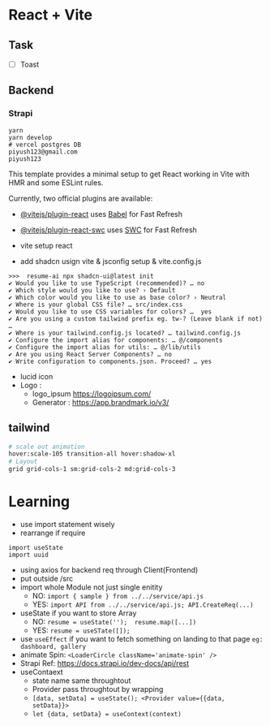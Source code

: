 # React + Vite

## Task
- [ ] Toast 


## Backend 

### Strapi 
```
yarn
yarn develop
# vercel postgres DB
piyush123@gmail.com
piyush123
```

This template provides a minimal setup to get React working in Vite with HMR and some ESLint rules.

Currently, two official plugins are available:

- [@vitejs/plugin-react](https://github.com/vitejs/vite-plugin-react/blob/main/packages/plugin-react/README.md) uses [Babel](https://babeljs.io/) for Fast Refresh
- [@vitejs/plugin-react-swc](https://github.com/vitejs/vite-plugin-react-swc) uses [SWC](https://swc.rs/) for Fast Refresh


- vite setup react
- add shadcn usign vite & jsconfig setup & vite.config.js

```
>>>  resume-ai npx shadcn-ui@latest init
✔ Would you like to use TypeScript (recommended)? … no 
✔ Which style would you like to use? › Default
✔ Which color would you like to use as base color? › Neutral
✔ Where is your global CSS file? … src/index.css
✔ Would you like to use CSS variables for colors? …  yes
✔ Are you using a custom tailwind prefix eg. tw-? (Leave blank if not) …
✔ Where is your tailwind.config.js located? … tailwind.config.js
✔ Configure the import alias for components: … @/components
✔ Configure the import alias for utils: … @/lib/utils
✔ Are you using React Server Components? … no 
✔ Write configuration to components.json. Proceed? … yes
```

- lucid icon
- Logo : 
    - logo_ipsum https://logoipsum.com/
    - Generator : https://app.brandmark.io/v3/

## tailwind


```sh
# scale out animation
hover:scale-105 transition-all hover:shadow-xl
# Layout
grid grid-cols-1 sm:grid-cols-2 md:grid-cols-3
```

# Learning
- use import statement wisely
- rearrange if require
```
import useState
import uuid
```

- using axios for backend req through Client(Frontend)
- put outside /src
- import whole Module not just single enitity
    - NO: `import { sample } from ../../service/api.js`
    - YES: `import API from ../../service/api.js; API.CreateReq(...)`
- useState if you want to store Array
    - NO: `resume = useState('');  resume.map([...])`
    - YES: `resume = useSTate([]); `
- use `useEffect` if you want to fetch something on landing to that page `eg: dashboard, gallery`
- animate Spin: `<LoaderCircle className='animate-spin' />`
- Strapi Ref: https://docs.strapi.io/dev-docs/api/rest
- useContaext
    - state name same throughtout 
    - Provider pass throughtout by wrapping
    - `[data, setData] = useState(); <Provider value={{data, setData}}>`
    - `let {data, setData} = useContext(context)`